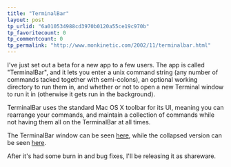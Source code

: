 ```yaml
---
title: "TerminalBar"
layout: post
tp_urlid: "6a010534988cd3970b0120a55ce19c970b"
tp_favoritecount: 0
tp_commentcount: 0
tp_permalink: "http://www.monkinetic.com/2002/11/terminalbar.html"
---
```

I&#39;ve just set out a beta for a new app to a few users. The app is called &quot;TerminalBar&quot;, and it lets you enter a unix command string (any number of commands tacked together with semi-colons), an optional working directory to run them in, and whether or not to open a new Terminal window to run it in (otherwise it gets run in the background).

TerminalBar uses the standard Mac OS X toolbar for its UI, meaning you can rearrange your commands, and maintain a collection of commands while not having them all on the TerminalBar at all times.

The TerminalBar window can be seen <a href="http://media.redmonk.net/images/terminalBarOpen.jpg">here</a>, while the collapsed version can be seen <a href="http://media.redmonk.net/images/terminalBarCollapsed.jpg">here</a>.

After it&#39;s had some burn in and bug fixes, I&#39;ll be releasing it as shareware.
